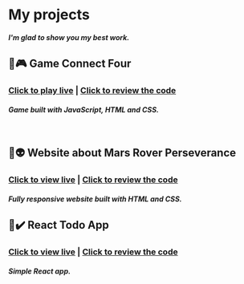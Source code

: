# My projects
##### I'm glad to show you my best work. 
## :large_orange_diamond::video_game: Game Connect Four 
### [Click to play live](https://marcie290.github.io/Connect-four-Game/)  |  [Click to review the code](https://github.com/marcie290/Connect-four-Game)
##### Game built with JavaScript, HTML and CSS. </br> </br></br>
## :large_orange_diamond::alien: Website about Mars Rover Perseverance 
### [Click to view live](https://marcie290.github.io/Website-about-Rover-Perseverance/)  |  [Click to review the code](https://github.com/marcie290/Website-about-Rover-Perseverance)
##### Fully responsive website built with HTML and CSS.
## :large_orange_diamond::heavy_check_mark: React Todo App 
### [Click to view live](https://marcie290.github.io/React-to-do-app/)  |  [Click to review the code](https://github.com/marcie290/React-to-do-app)
##### Simple React app.
